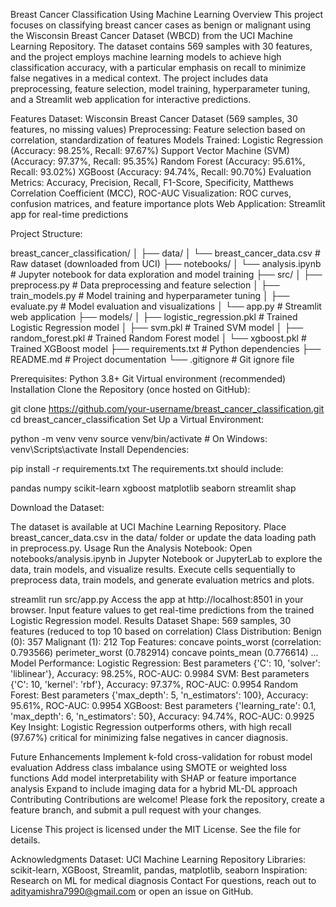 Breast Cancer Classification Using Machine Learning
Overview
This project focuses on classifying breast cancer cases as benign or malignant using the Wisconsin Breast Cancer Dataset (WBCD) from the UCI Machine Learning Repository. The dataset contains 569 samples with 30 features, and the project employs machine learning models to achieve high classification accuracy, with a particular emphasis on recall to minimize false negatives in a medical context. The project includes data preprocessing, feature selection, model training, hyperparameter tuning, and a Streamlit web application for interactive predictions.

Features
Dataset: Wisconsin Breast Cancer Dataset (569 samples, 30 features, no missing values)
Preprocessing: Feature selection based on correlation, standardization of features
Models Trained:
Logistic Regression (Accuracy: 98.25%, Recall: 97.67%)
Support Vector Machine (SVM) (Accuracy: 97.37%, Recall: 95.35%)
Random Forest (Accuracy: 95.61%, Recall: 93.02%)
XGBoost (Accuracy: 94.74%, Recall: 90.70%)
Evaluation Metrics: Accuracy, Precision, Recall, F1-Score, Specificity, Matthews Correlation Coefficient (MCC), ROC-AUC
Visualization: ROC curves, confusion matrices, and feature importance plots
Web Application: Streamlit app for real-time predictions

Project Structure:

breast_cancer_classification/
│
├── data/
│   └── breast_cancer_data.csv  # Raw dataset (downloaded from UCI)
├── notebooks/
│   └── analysis.ipynb           # Jupyter notebook for data exploration and model training
├── src/
│   ├── preprocess.py           # Data preprocessing and feature selection
│   ├── train_models.py         # Model training and hyperparameter tuning
│   ├── evaluate.py             # Model evaluation and visualizations
│   └── app.py                  # Streamlit web application
├── models/
│   ├── logistic_regression.pkl # Trained Logistic Regression model
│   ├── svm.pkl                 # Trained SVM model
│   ├── random_forest.pkl       # Trained Random Forest model
│   └── xgboost.pkl             # Trained XGBoost model
├── requirements.txt            # Python dependencies
├── README.md                   # Project documentation
└── .gitignore                  # Git ignore file

Prerequisites:
Python 3.8+
Git
Virtual environment (recommended)
Installation
Clone the Repository (once hosted on GitHub):

git clone https://github.com/your-username/breast_cancer_classification.git
cd breast_cancer_classification
Set Up a Virtual Environment:

python -m venv venv
source venv/bin/activate  # On Windows: venv\Scripts\activate
Install Dependencies:


pip install -r requirements.txt
The requirements.txt should include:

pandas
numpy
scikit-learn
xgboost
matplotlib
seaborn
streamlit
shap

Download the Dataset:

The dataset is available at UCI Machine Learning Repository.
Place breast_cancer_data.csv in the data/ folder or update the data loading path in preprocess.py.
Usage
Run the Analysis Notebook:
Open notebooks/analysis.ipynb in Jupyter Notebook or JupyterLab to explore the data, train models, and visualize results.
Execute cells sequentially to preprocess data, train models, and generate evaluation metrics and plots.

streamlit run src/app.py
Access the app at http://localhost:8501 in your browser.
Input feature values to get real-time predictions from the trained Logistic Regression model.
Results
Dataset Shape: 569 samples, 30 features (reduced to top 10 based on correlation)
Class Distribution:
Benign (0): 357
Malignant (1): 212
Top Features:
concave points_worst (correlation: 0.793566)
perimeter_worst (0.782914)
concave points_mean (0.776614)
...
Model Performance:
Logistic Regression: Best parameters {'C': 10, 'solver': 'liblinear'}, Accuracy: 98.25%, ROC-AUC: 0.9984
SVM: Best parameters {'C': 10, 'kernel': 'rbf'}, Accuracy: 97.37%, ROC-AUC: 0.9954
Random Forest: Best parameters {'max_depth': 5, 'n_estimators': 100}, Accuracy: 95.61%, ROC-AUC: 0.9954
XGBoost: Best parameters {'learning_rate': 0.1, 'max_depth': 6, 'n_estimators': 50}, Accuracy: 94.74%, ROC-AUC: 0.9925
Key Insight: Logistic Regression outperforms others, with high recall (97.67%) critical for minimizing false negatives in cancer diagnosis.

Future Enhancements
Implement k-fold cross-validation for robust model evaluation
Address class imbalance using SMOTE or weighted loss functions
Add model interpretability with SHAP or feature importance analysis
Expand to include imaging data for a hybrid ML-DL approach
Contributing
Contributions are welcome! Please fork the repository, create a feature branch, and submit a pull request with your changes.

License
This project is licensed under the MIT License. See the  file for details.

Acknowledgments
Dataset: UCI Machine Learning Repository
Libraries: scikit-learn, XGBoost, Streamlit, pandas, matplotlib, seaborn
Inspiration: Research on ML for medical diagnosis
Contact
For questions, reach out to adityamishra7990@gmail.com or open an issue on GitHub.